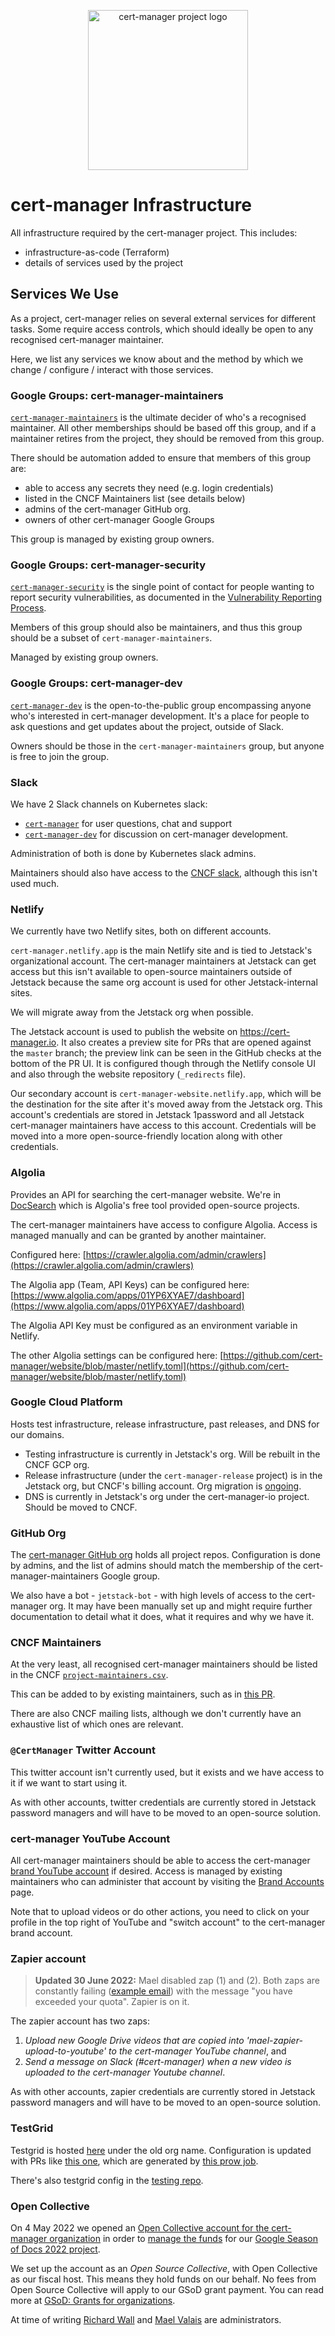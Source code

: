<p align="center">
  <img src="https://raw.githubusercontent.com/cert-manager/cert-manager/d53c0b9270f8cd90d908460d69502694e1838f5f/logo/logo-small.png" height="256" width="256" alt="cert-manager project logo" />
</p>

# cert-manager Infrastructure

All infrastructure required by the cert-manager project. This includes:

- infrastructure-as-code (Terraform)
- details of services used by the project

## Services We Use

As a project, cert-manager relies on several external services for different tasks. Some require
access controls, which should ideally be open to any recognised cert-manager maintainer.

Here, we list any services we know about and the method by which we change / configure / interact
with those services.

### Google Groups: cert-manager-maintainers

[`cert-manager-maintainers`](https://groups.google.com/g/cert-manager-maintainers) is the ultimate decider of who's a recognised maintainer.
All other memberships should be based off this group, and if a maintainer retires from the project, they should be removed from this group.

There should be automation added to ensure that members of this group are:

- able to access any secrets they need (e.g. login credentials)
- listed in the CNCF Maintainers list (see details below)
- admins of the cert-manager GitHub org.
- owners of other cert-manager Google Groups

This group is managed by existing group owners.

### Google Groups: cert-manager-security

[`cert-manager-security`](https://groups.google.com/g/cert-manager-security) is the single point of contact for people wanting to report
security vulnerabilities, as documented in the [Vulnerability Reporting Process](https://github.com/jetstack/cert-manager/blob/master/SECURITY.md).

Members of this group should also be maintainers, and thus this group should be a subset of `cert-manager-maintainers`.

Managed by existing group owners.

### Google Groups: cert-manager-dev

[`cert-manager-dev`](https://groups.google.com/g/cert-manager-dev) is the open-to-the-public group encompassing anyone who's interested
in cert-manager development. It's a place for people to ask questions and get updates about the project, outside of Slack.

Owners should be those in the `cert-manager-maintainers` group, but anyone is free to join the group.

### Slack

We have 2 Slack channels on Kubernetes slack:

- [`cert-manager`](https://kubernetes.slack.com/archives/C4NV3DWUC) for user questions, chat and support
- [`cert-manager-dev`](https://kubernetes.slack.com/archives/CDEQJ0Q8M) for discussion on cert-manager development.

Administration of both is done by Kubernetes slack admins.

Maintainers should also have access to the [CNCF slack](https://cloud-native.slack.com/archives/C08PSKWQL), although this isn't used much.

### Netlify

We currently have two Netlify sites, both on different accounts.

`cert-manager.netlify.app` is the main Netlify site and is tied to Jetstack's organizational account. The cert-manager maintainers at
Jetstack can get access but this isn't available to open-source maintainers outside of Jetstack because the same org account is used
for other Jetstack-internal sites.

We will migrate away from the Jetstack org when possible.

The Jetstack account is used to publish the website on <https://cert-manager.io>. It also creates a preview site for PRs that are opened
against the `master` branch; the preview link can be seen in the GitHub checks at the bottom of the PR UI. It is configured though
through the Netlify console UI and also through the website repository (`_redirects` file).

Our secondary account is `cert-manager-website.netlify.app`, which will be the destination for the site after it's moved away from the
Jetstack org. This account's credentials are stored in Jetstack 1password and all Jetstack cert-manager maintainers have access to this
account. Credentials will be moved into a more open-source-friendly location along with other credentials.

### Algolia

Provides an API for searching the cert-manager website. We're in [DocSearch](https://docsearch.algolia.com/docs/what-is-docsearch/)
which is Algolia's free tool provided open-source projects.

The cert-manager maintainers have access to configure Algolia. Access is managed manually and can be granted by another maintainer.

Configured here: [https://crawler.algolia.com/admin/crawlers](https://crawler.algolia.com/admin/crawlers)

The Algolia app (Team, API Keys) can be configured here: [https://www.algolia.com/apps/01YP6XYAE7/dashboard](https://www.algolia.com/apps/01YP6XYAE7/dashboard)

The Algolia API Key must be configured as an environment variable in Netlify.

The other Algolia settings can be configured here: [https://github.com/cert-manager/website/blob/master/netlify.toml](https://github.com/cert-manager/website/blob/master/netlify.toml)

### Google Cloud Platform

Hosts test infrastructure, release infrastructure, past releases, and DNS for our domains.

- Testing infrastructure is currently in Jetstack's org. Will be rebuilt in the CNCF GCP org.
- Release infrastructure (under the `cert-manager-release` project) is in the Jetstack org, but CNCF's billing account. Org migration is [ongoing](https://github.com/cert-manager/release/issues/50).
- DNS is currently in Jetstack's org under the cert-manager-io project. Should be moved to CNCF.

### GitHub Org

The [cert-manager GitHub org](https://github.com/cert-manager/) holds all project repos. Configuration is done by admins, and the list of admins should
match the membership of the cert-manager-maintainers Google group.

We also have a bot - `jetstack-bot` - with high levels of access to the cert-manager org. It may have been manually set up and might require further documentation to
detail what it does, what it requires and why we have it.

### CNCF Maintainers

At the very least, all recognised cert-manager maintainers should be listed in the CNCF [`project-maintainers.csv`](https://github.com/cncf/foundation/blob/main/project-maintainers.csv).

This can be added to by existing maintainers, such as in [this PR](https://github.com/cncf/foundation/pull/213).

There are also CNCF mailing lists, although we don't currently have an exhaustive list of which ones are relevant.

### `@CertManager` Twitter Account

This twitter account isn't currently used, but it exists and we have access to it if we want to start using it.

As with other accounts, twitter credentials are currently stored in Jetstack password managers and will have to be moved to
an open-source solution.

### cert-manager YouTube Account

All cert-manager maintainers should be able to access the cert-manager [brand YouTube account](https://www.youtube.com/channel/UCNPMkzGrAsQxVUFMPn7n88Q)
if desired. Access is managed by existing maintainers who can administer that account by visiting the
[Brand Accounts](https://myaccount.google.com/brandaccounts) page.

Note that to upload videos or do other actions, you need to click on your profile in the top right of YouTube
and "switch account" to the cert-manager brand account.

### Zapier account

> **Updated 30 June 2022:** Mael disabled zap (1) and (2). Both zaps are constantly failing
> ([example email](https://groups.google.com/g/cert-manager-maintainers/c/-EfO3ar03vI)) with the
> message "you have exceeded your quota". Zapier is on it.

The zapier account has two zaps:

1. _Upload new Google Drive videos that are copied into 'mael-zapier-upload-to-youtube' to the cert-manager YouTube channel_, and
2. _Send a message on Slack (#cert-manager) when a new video is uploaded to the cert-manager Youtube channel_.

As with other accounts, zapier credentials are currently stored in Jetstack password managers and will have to be moved to
an open-source solution.

### TestGrid

Testgrid is hosted [here](https://testgrid.k8s.io/jetstack-cert-manager-master) under the old org name.
Configuration is updated with PRs like [this one](https://github.com/kubernetes/test-infra/pull/25229), which are generated
by [this prow job](https://github.com/jetstack/testing/blob/b6fea2453d244c7803c59ad2b155e4c4c8ac021f/config/jobs/testing/testing-trusted.yaml#L63-L89).

There's also testgrid config in the [testing repo](https://github.com/jetstack/testing/blob/b6fea2453d244c7803c59ad2b155e4c4c8ac021f/config/testgrid/dashboards.yaml).

### Open Collective

On 4 May 2022 we opened an [Open Collective account for the cert-manager organization][Open Collective cert-manager page]
in order to [manage the funds][GSoD: Grants for organizations] for our [Google Season of Docs 2022 project][].

We set up the account as an _Open Source Collective_,  with Open Collective as our fiscal host.
This means they hold funds on our behalf.
No fees from Open Source Collective will apply to our GSoD grant payment.
You can read more at [GSoD: Grants for organizations][].

At time of writing [Richard Wall](https://github.com/wallrj) and [Mael Valais](https://github.com/maelvls) are administrators.

[Open Collective cert-manager page]: https://opencollective.com/cert-manager
[Google Season of Docs 2022 project]: https://cert-manager.io/docs/contributing/google-season-of-docs/2022/improve-navigation-and-structure/index
[GSoD: Grants for organizations]: https://developers.google.com/season-of-docs/docs/org-payments
